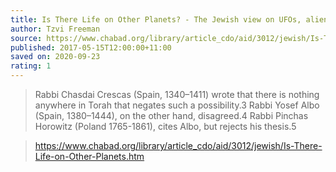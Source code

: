 ```yaml
---
title: Is There Life on Other Planets? - The Jewish view on UFOs, aliens and extraterrestrial intelligence
author: Tzvi Freeman
source: https://www.chabad.org/library/article_cdo/aid/3012/jewish/Is-There-Life-on-Other-Planets.htm
published: 2017-05-15T12:00:00+11:00
saved on: 2020-09-23
rating: 1
---
```


> Rabbi Chasdai Crescas (Spain, 1340–1411) wrote that there is nothing anywhere in Torah that negates such a possibility.3 Rabbi Yosef Albo (Spain, 1380–1444), on the other hand, disagreed.4 Rabbi Pinchas Horowitz (Poland 1765-1861), cites Albo, but rejects his thesis.5

> https://www.chabad.org/library/article_cdo/aid/3012/jewish/Is-There-Life-on-Other-Planets.htm

